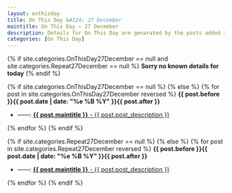 ```yaml
---
layout: onthisday
title: On This Day &#124; 27 December
maintitle: On This Day — 27 December
description: Details for On This Day are genarated by the posts added to the website so the content is subject to changes/updates over time.
categories: [On This Day]
---
```


{% if site.categories.OnThisDay27December == null and site.categories.Repeat27December == null %}
<strong>Sorry no known details for today</strong>
{% endif %}

{% if site.categories.OnThisDay27December == null %}
{% else %}
{% for post in site.categories.OnThisDay27December reversed %}
<strong>{{ post.before }}{{ post.date | date: "%e %B %Y" }}{{ post.after }}</strong>
<ul>
<li> ——: <a href="{{ post.url }}"><strong>{{ post.maintitle }}</strong> - {{ post.post_description }}</a></li>
</ul>
{% endfor %}
{% endif %}

{% if site.categories.Repeat27December == null %}
{% else %}
{% for post in site.categories.Repeat27December reversed %}
<strong>{{ post.before }}{{ post.date | date: "%e %B %Y" }}{{ post.after }}</strong>
<ul>
<li> ——: <a href="{{ post.url }}"><strong>{{ post.maintitle }}</strong> - {{ post.post_description }}</a></li>
</ul>
{% endfor %}
{% endif %}
